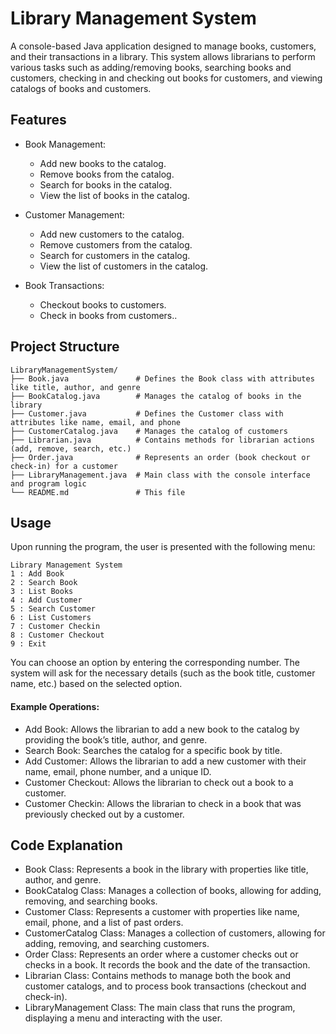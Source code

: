 # Library Management System

A console-based Java application designed to manage books, customers, and their transactions in a library. This system allows librarians to perform various tasks such as adding/removing books, searching books and customers, checking in and checking out books for customers, and viewing catalogs of books and customers.

## Features
- Book Management:
    - Add new books to the catalog.
    - Remove books from the catalog.
    - Search for books in the catalog.
    - View the list of books in the catalog.

- Customer Management:
    - Add new customers to the catalog.
    - Remove customers from the catalog.
    - Search for customers in the catalog.
    - View the list of customers in the catalog.

- Book Transactions:
    - Checkout books to customers.
    - Check in books from customers..

## Project Structure
```
LibraryManagementSystem/
├── Book.java               # Defines the Book class with attributes like title, author, and genre
├── BookCatalog.java        # Manages the catalog of books in the library
├── Customer.java           # Defines the Customer class with attributes like name, email, and phone
├── CustomerCatalog.java    # Manages the catalog of customers
├── Librarian.java          # Contains methods for librarian actions (add, remove, search, etc.)
├── Order.java              # Represents an order (book checkout or check-in) for a customer
├── LibraryManagement.java  # Main class with the console interface and program logic
└── README.md               # This file
```

## Usage
Upon running the program, the user is presented with the following menu:
```
Library Management System
1 : Add Book
2 : Search Book
3 : List Books
4 : Add Customer
5 : Search Customer
6 : List Customers
7 : Customer Checkin
8 : Customer Checkout
9 : Exit
```
You can choose an option by entering the corresponding number. The system will ask for the necessary details (such as the book title, customer name, etc.) based on the selected option.

#### Example Operations:
 - Add Book: Allows the librarian to add a new book to the catalog by providing the book’s title, author, and genre.
 - Search Book: Searches the catalog for a specific book by title.
 - Add Customer: Allows the librarian to add a new customer with their name, email, phone number, and a unique ID.
 - Customer Checkout: Allows the librarian to check out a book to a customer.
 - Customer Checkin: Allows the librarian to check in a book that was previously checked out by a customer.

## Code Explanation
- Book Class: Represents a book in the library with properties like title, author, and genre.
- BookCatalog Class: Manages a collection of books, allowing for adding, removing, and searching books.
- Customer Class: Represents a customer with properties like name, email, phone, and a list of past orders.
- CustomerCatalog Class: Manages a collection of customers, allowing for adding, removing, and searching customers.
- Order Class: Represents an order where a customer checks out or checks in a book. It records the book and the date of the transaction.
- Librarian Class: Contains methods to manage both the book and customer catalogs, and to process book transactions (checkout and check-in).
- LibraryManagement Class: The main class that runs the program, displaying a menu and interacting with the user.